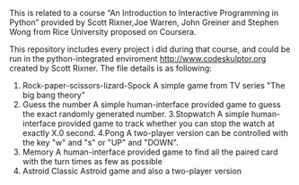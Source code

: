 This is related to a course “An Introduction to Interactive Programming in Python” provided by Scott Rixner,Joe Warren, John Greiner and Stephen Wong from Rice University
proposed on Coursera.

This repository includes every project i did during that course, and could be run in the python-integrated enviroment http://www.codeskulptor.org created by Scott Rixner.
The file details is as following:
1. Rock-paper-scissors-lizard-Spock
    A simple game from TV series "The big bang theory"
2. Guess the number
    A simple human-interface provided game to guess the exact randomly generated number.
3.Stopwatch
   A simple human-interface provided game to track whether you can stop the watch at exactly X.0 second.
4.Pong
   A two-player version can be controlled with the key "w" and "s" or "UP" and "DOWN".
5. Memory
    A human-interface provided game to find all the paired card with the turn times as few as possible
6. Astroid
    Classic Astroid game and also a two-player version

